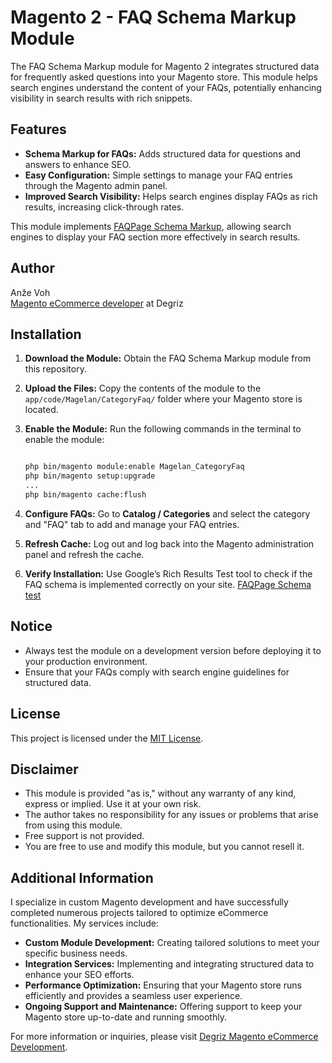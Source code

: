 # Magento 2 - FAQ Schema Markup Module

The FAQ Schema Markup module for Magento 2 integrates structured data for frequently asked questions into your Magento store. This module helps search engines understand the content of your FAQs, potentially enhancing visibility in search results with rich snippets.

## Features

- **Schema Markup for FAQs:** Adds structured data for questions and answers to enhance SEO.
- **Easy Configuration:** Simple settings to manage your FAQ entries through the Magento admin panel.
- **Improved Search Visibility:** Helps search engines display FAQs as rich results, increasing click-through rates.

This module implements [FAQPage Schema Markup](https://schema.org/FAQPage), allowing search engines to display your FAQ section more effectively in search results.

## Author

Anže Voh  
[Magento eCommerce developer](https://www.degriz.net/) at Degriz

## Installation

1. **Download the Module:** Obtain the FAQ Schema Markup module from this repository.
2. **Upload the Files:** Copy the contents of the module to the `app/code/Magelan/CategoryFaq/` folder where your Magento store is located.
3. **Enable the Module:** Run the following commands in the terminal to enable the module:

   ```bash

   php bin/magento module:enable Magelan_CategoryFaq
   php bin/magento setup:upgrade
   ...
   php bin/magento cache:flush
   ```

4. **Configure FAQs:** Go to **Catalog / Categories** and select the category and "FAQ" tab to add and manage your FAQ entries.
5. **Refresh Cache:** Log out and log back into the Magento administration panel and refresh the cache.
6. **Verify Installation:** Use Google’s Rich Results Test tool to check if the FAQ schema is implemented correctly on your site. [FAQPage Schema test](https://developers.google.com/search/docs/appearance/structured-data)

## Notice

- Always test the module on a development version before deploying it to your production environment.
- Ensure that your FAQs comply with search engine guidelines for structured data.

## License

This project is licensed under the [MIT License](LICENSE).

## Disclaimer

- This module is provided "as is," without any warranty of any kind, express or implied. Use it at your own risk.
- The author takes no responsibility for any issues or problems that arise from using this module.
- Free support is not provided.
- You are free to use and modify this module, but you cannot resell it.

## Additional Information

I specialize in custom Magento development and have successfully completed numerous projects tailored to optimize eCommerce functionalities. My services include:

- **Custom Module Development:** Creating tailored solutions to meet your specific business needs.
- **Integration Services:** Implementing and integrating structured data to enhance your SEO efforts.
- **Performance Optimization:** Ensuring that your Magento store runs efficiently and provides a seamless user experience.
- **Ongoing Support and Maintenance:** Offering support to keep your Magento store up-to-date and running smoothly.

For more information or inquiries, please visit [Degriz Magento eCommerce Development](https://www.degriz.net/).
